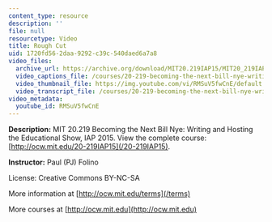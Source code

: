 ```yaml
---
content_type: resource
description: ''
file: null
resourcetype: Video
title: Rough Cut
uid: 1720fd56-2daa-9292-c39c-540daed6a7a8
video_files:
  archive_url: https://archive.org/download/MIT20.219IAP15/MIT20_219IAP15_PJ_D11_Rough_Cut_360p.mp4
  video_captions_file: /courses/20-219-becoming-the-next-bill-nye-writing-and-hosting-the-educational-show-january-iap-2015/2ce977c014a45e91aa09a7d66800f9e4_RMSuV5fwCnE.vtt
  video_thumbnail_file: https://img.youtube.com/vi/RMSuV5fwCnE/default.jpg
  video_transcript_file: /courses/20-219-becoming-the-next-bill-nye-writing-and-hosting-the-educational-show-january-iap-2015/2d2a2dc778fb84e3cbb8e9fd722a8493_RMSuV5fwCnE.pdf
video_metadata:
  youtube_id: RMSuV5fwCnE
---
```


**Description:** MIT 20.219 Becoming the Next Bill Nye: Writing and Hosting the Educational Show, IAP 2015. View the complete course: [http://ocw.mit.edu/20-219IAP15](/20-219IAP15).

**Instructor:** Paul (PJ) Folino

License: Creative Commons BY-NC-SA

More information at [http://ocw.mit.edu/terms](/terms)

More courses at [http://ocw.mit.edu](http://ocw.mit.edu)
